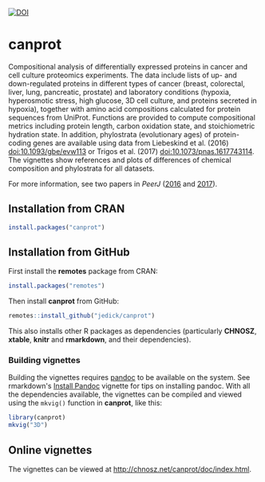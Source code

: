 [![DOI](https://zenodo.org/badge/64122601.svg)](https://zenodo.org/badge/latestdoi/64122601)

# canprot

Compositional analysis of differentially expressed proteins in cancer and cell
culture proteomics experiments. The data include lists of up- and
down-regulated proteins in different types of cancer (breast, colorectal,
liver, lung, pancreatic, prostate) and laboratory conditions (hypoxia,
hyperosmotic stress, high glucose, 3D cell culture, and proteins secreted in
hypoxia), together with amino acid compositions calculated for protein
sequences from UniProt. Functions are provided to compute compositional metrics
including protein length, carbon oxidation state, and stoichiometric hydration
state. In addition, phylostrata (evolutionary ages) of protein-coding genes are
available using data from Liebeskind et al. (2016) <doi:10.1093/gbe/evw113> or
Trigos et al. (2017) <doi:10.1073/pnas.1617743114>. The vignettes show
references and plots of differences of chemical composition and phylostrata for
all datasets.

For more information, see two papers in *PeerJ* ([2016](http://doi.org/10.7717/peerj.2238)
and [2017](http://doi.org/10.7717/peerj.3421)).

## Installation from CRAN

```R
install.packages("canprot")
```

## Installation from GitHub

First install the **remotes** package from CRAN:

```R
install.packages("remotes")
```

Then install **canprot** from GitHub:

```R
remotes::install_github("jedick/canprot")
```

This also installs other R packages as dependencies (particularly **CHNOSZ**, **xtable**, **knitr** and **rmarkdown**, and their dependencies).

### Building vignettes

Building the vignettes requires [pandoc](http://pandoc.org/installing.html) to be available on the system.
See rmarkdown's [Install Pandoc](https://cran.r-project.org/web/packages/rmarkdown/vignettes/pandoc.html) vignette for tips on installing pandoc.
With all the dependencies available, the vignettes can be compiled and viewed using the `mkvig()` function in **canprot**, like this:
```R
library(canprot)
mkvig("3D")
```

## Online vignettes

The vignettes can be viewed at <http://chnosz.net/canprot/doc/index.html>.

